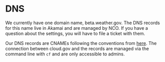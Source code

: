 # DNS

We currently have one domain name, beta.weather.gov. The DNS records for this name live in Akamai and are managed by NCO. If you have a question about the settings, you will have to file a ticket with them. 

Our DNS records are CNAMEs following the conventions from [here](https://cloud.gov/docs/services/external-domain-service/#how-to-create-an-instance-of-this-service). The connection between cloud.gov and the records are managed via the command line with `cf` and are only accessible to admins. 
